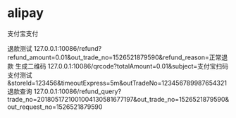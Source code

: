 # alipay
支付宝支付




退款测试
127.0.0.1:10086/refund?refund_amount=0.01&out_trade_no=1526521879590&refund_reason=正常退款
生成二维码
127.0.0.1:10086/qrcode?totalAmount=0.01&subject=支付宝扫码支付测试&storeId=123456&timeoutExpress=5m&outTradeNo=123456789987654321
退款查询
127.0.0.1:10086/refund_query?trade_no=2018051721001004130581677197&out_trade_no=1526521879590&out_request_no=1526521879590